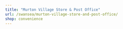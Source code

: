 ```yaml
---
title: "Murton Village Store & Post Office"
url: /swansea/murton-village-store-and-post-office/
shop: convenience
---
```

